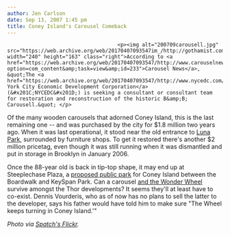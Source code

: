 ```yaml
---
author: Jen Carlson
date: Sep 13, 2007 1:45 pm
title: Coney Island's Carousel Comeback
---
```


	
										<p><img alt="200709carousell.jpg" src="https://web.archive.org/web/20170407093547im_/http://gothamist.com/attachments/arts_jen/200709carousell.jpg" width="240" height="163" class="right">According to <a href="https://web.archive.org/web/20170407093547/http://www.carouselnews.com/index.php?option=com_content&amp;task=view&amp;id=233">Carousel News</a>, &quot;The <a href="https://web.archive.org/web/20170407093547/http://www.nycedc.com/Web/AvailableProjects/RFPsRFQsRFEIs/RFPIndex.htm">New York City Economic Development Corporation</a> (&#x201C;NYCEDC&#x201D;) is seeking a consultant or consultant team for restoration and reconstruction of the historic B&amp;B; Carousell.&quot; </p>

<p>Of the many wooden carousels that adorned Coney Island, this is the last remaining one -- and was purchased by the city for $1.8 million two years ago. When it was last operational, it stood near the old entrance to <a href="https://web.archive.org/web/20170407093547/http://en.wikipedia.org/wiki/Luna_Park%2C_Coney_Island">Luna Park</a>, surrounded by furniture shops. To get it restored there&apos;s another $2 million pricetag, even though it was still running when it was dismantled and put in storage in Brooklyn in January 2006.  </p>

<p>Once the 88-year old is back in tip-top shape, it may end up at Steeplechase Plaza, a <a href="https://web.archive.org/web/20170407093547/http://gothamist.com/2005/09/15/city_presents_coney_island_redevelopment_plan.php">proposed public park</a> for Coney Island between the Boardwalk and KeySpan Park. Can a carousel <a href="https://web.archive.org/web/20170407093547/http://www.nydailynews.com/boroughs/brooklyn/2007/09/11/2007-09-11_keeping_the_wheel_of_history_turning.html">and the Wonder Wheel</a> survive amongst the Thor developments? It seems they&apos;ll at least have to co-exist. Dennis Vourderis, who as of now has no plans to sell the latter to the developer, says his father would have told him to make sure &quot;The Wheel keeps turning in Coney Island.&apos;&quot;</p>

<p><em>Photo via <a href="https://web.archive.org/web/20170407093547/http://www.flickr.com/photos/spatch/48184930">Spatch&apos;s Flickr</a>.</em></p>					
										
									
				